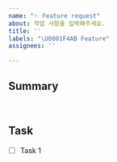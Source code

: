 ```yaml
---
name: "✨ Feature request"
about: 작업 사항을 입력해주세요.
title: ''
labels: "\U0001F4AB Feature"
assignees: ''

---
```


## Summary

</br>

## Task

- [ ] Task 1


</br>
